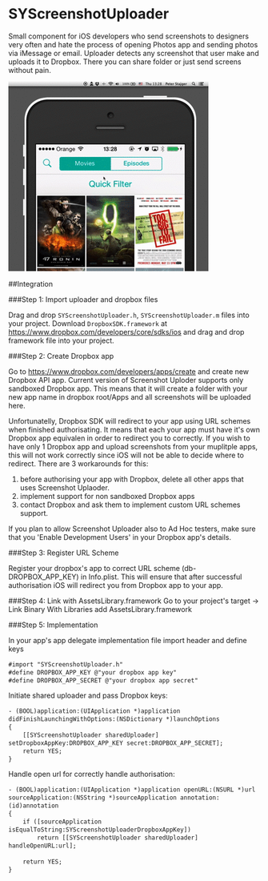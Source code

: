 SYScreenshotUploader
====================

Small component for iOS developers who send screenshots to designers very often and hate the process of opening Photos app and sending photos via iMessage or email. Uploader detects any screenshot that user make and uploads it to Dropbox. There you can share folder or just send screens without pain.


![Usage example](https://github.com/tankista/SYScreenshotUploader/blob/master/preview.gif?raw=true)


##Integration

###Step 1: Import uploader and dropbox files

Drag and drop `SYScreenshotUploader.h`, `SYScreenshotUploader.m` files into your project. Download `DropboxSDK.framework` at https://www.dropbox.com/developers/core/sdks/ios and drag and drop framework file into your project.  

###Step 2: Create Dropbox app

Go to https://www.dropbox.com/developers/apps/create and create new Dropbox API app. Current version of Screenshot Uploder supports only sandboxed Dropbox app. This means that it will create a folder with your new app name in dropbox root/Apps and all screenshots will be uploaded here.

Unfortunatelly, Dropbox SDK will redirect to your app using URL schemes when finished authorisating. It means that each your app must have it's own Dropbox app equivalen in order to redirect you to correctly. If you wish to have only 1 Dropbox app and upload screenshots from your muplitple apps, this will not work correctly since iOS will not be able to decide where to redirect. There are 3 workarounds for this:

1. before authorising your app with Dropbox, delete all other apps that uses Screenshot Uplaoder.
2. implement support for non sandboxed Dropbox apps 
3. contact Dropbox and ask them to implement custom URL schemes support.

If you plan to allow Screenshot Uploader also to Ad Hoc testers, make sure that you 'Enable Development Users' in your Dropbox app's details.

###Step 3: Register URL Scheme

Register your dropbox's app to correct URL scheme (db-DROPBOX_APP_KEY) in Info.plist. This will ensure that after successful authorisation iOS will redirect you from Dropbox app to your app.

###Step 4: Link with AssetsLibrary.framework
Go to your project's target -> Link Binary With Libraries add AssetsLibrary.framework

###Step 5: Implementation

In your app's app delegate implementation file import header and define keys

```objC
#import "SYScreenshotUploader.h"
#define DROPBOX_APP_KEY @"your dropbox app key"
#define DROPBOX_APP_SECRET @"your dropbox app secret"
```

Initiate shared uploader and pass Dropbox keys:

```objC
- (BOOL)application:(UIApplication *)application didFinishLaunchingWithOptions:(NSDictionary *)launchOptions
{
    [[SYScreenshotUploader sharedUploader] setDropboxAppKey:DROPBOX_APP_KEY secret:DROPBOX_APP_SECRET];
    return YES;
}
``` 
 
Handle open url for correctly handle authorisation:

```objC
- (BOOL)application:(UIApplication *)application openURL:(NSURL *)url sourceApplication:(NSString *)sourceApplication annotation:(id)annotation
{
    if ([sourceApplication isEqualToString:SYScreenshotUploaderDropboxAppKey])
        return [[SYScreenshotUploader sharedUploader] handleOpenURL:url];

    return YES;
}
```
